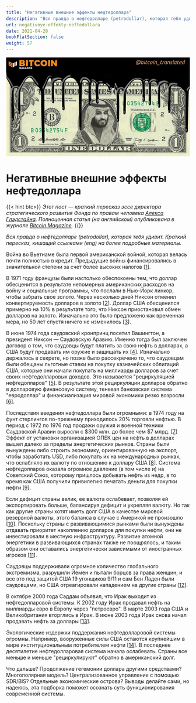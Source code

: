 ```yaml
---
title: "Негативные внешние эффекты нефтедоллара"
description: "Вся правда о нефтедолларе (petrodollar), которая тебя удивит."
url: negativnye-effekty-neftedollara
date: 2021-04-28
bookFlatSection: false
weight: 57
---
```


![cover](/img/nen-502.jpeg#center)

# Негативные внешние эффекты нефтедоллара

{{< hint btc>}}
_Этот пост — краткий пересказ эссе директора стратегического развития Фонда по правам человека_ [_Алекса Глэдстайна_](https://twitter.com/gladstein)_. Полноценная статья (на английском) опубликована в журнале_ [_Bitcoin Magazine_](https://bitcoinmagazine.com/culture/the-hidden-costs-of-the-petrodollar)_._
{{</hint >}}

_Вся правда о нефтедолларе (petrodollar), которая тебя удивит. Краткий пересказ, кишащий ссылками (eng) на более подробные материалы._  

Война во Вьетнаме была первой американской войной, которая велась почти полностью в кредит. Предыдущие войны финансировались в значительной степени за счет более высоких налогов [[1](https://www.jstor.org/stable/2950852?seq=1)].  

В 1971 году французы были настолько обеспокоены тем, что доллар обесценится в результате непомерных американских расходов на войну и социальные программы, что послали в Нью-Йорк линкор, чтобы забрать свое золото. Через несколько дней Никсон отменил конвертируемость долларов в золото [[2](https://scholarship.law.columbia.edu/cgi/viewcontent.cgi?article=3545&context=faculty_scholarship)]. Доллар США обесценился примерно на 10% в результате того, что Никсон приостановил обмен долларов на золото. Изначально это было предложено как временная мера, но 50 лет спустя ничего не изменилось [[3](https://www.cvce.eu/content/publication/1999/1/1/168eed17-f28b-487b-9cd2-6d668e42e63a/publishable_en.%20pdf)].  

В июне 1974 года саудовский кронпринц посетил Вашингтон, а президент Никсон — Саудовскую Аравию. Именно тогда был заключен договор о том, что саудовцы будут платить за свою нефть в долларах, а США будут продавать им оружие и защищать их [[4](https://www.energyhistory.eu/en/special-issue/oil-dollars-and-us-power-1970s-re-viewing-connections)]. Изначально держалось в секрете, но позже было рассекречено то, что саудовцам были обещаны льготные ставки на покупку казначейских облигаций США, которые они начали покупать на миллиарды долларов за счет своих нефтедолларовых доходов. Это называется "рециркуляцией нефтедолларов" [[5](https://www.jstor.org/stable/10.7591/j.ctvv414gb)]. В результате этой рециркуляции долларов обратно в долларовую финансовую систему, теневая банковская система "евродоллар" и финансиализация мировой экономики резко возросли [[6](https://www.brookings.edu/wp-content/uploads/2018/06/9780815736745_ch1.pdf)].  

Последствия введения нефтедоллара были огромными: в 1974 году на фунт стерлингов по-прежнему приходилось 20% торговли нефтью. В период с 1972 по 1976 год продажи оружия и военной техники Саудовской Аравии выросли с $300 млн. до более чем $7 млрд. [[7](https://www.washingtonpost.com/outlook/2021/03/12/congress-may-have-act-punish-saudi-arabia/)] Эффект от установки организацией ОПЕК цен на нефть в долларах вышел далеко за пределы энергетических рынков. Страны были вынуждены либо строить экономику, ориентированную на экспорт, чтобы заработать USD, либо покупать их на международных рынках, что ослабляло их валюту по отношению к доллару США [[8](https://www.lynalden.com/fraying-petrodollar-system/)]. Система нефтедолларов оказала огромное давление (в том числе и) на Советский Союз, которому пришлось добывать нефть из недр, в то время как США получили привилегию печатать деньги для покупки нефти [[9](https://www.coindesk.com/luke-gromen-macro-history-global-dollar-system)].

Если дефицит страны велик, ее валюта ослабевает, позволяя ей экспортировать больше, балансируя дефицит и укрепляя валюту. Но так как другие страны хотят иметь долг США в качестве мировой резервной валюты, этого баланса в случае с Америкой не произошло [[10](https://www.lynalden.com/trade-deficit/)]. Поскольку страны с развивающимися рынками были вынуждены отдавать приоритет накоплению долларов для покупки нефти, они не инвестировали в местную инфраструктуру. Развитие атомной энергетики в развивающихся странах также не поощрялось, и таким образом они оставались энергетически зависимыми от иностранных игроков [[11](https://phenomenalworld.org/analysis/the-class-politics-of-the-dollar-system)].  

Саудовцы поддерживали огромное количество глобального экстремизма, разрушили Йемен и пытали борцов за права женщин, и все это под защитой США.19 угонщиков 9/11 и сам Бен Ладен были саудовцами, но США отреагировали нападением на другие страны [[12](https://foreignpolicy.com/2019/05/03/its-time-for-saudi-arabia-to-stop-exporting-extremism/)].  

В октябре 2000 года Саддам объявил, что Ирак выходит из нефтедолларовой системы. К 2002 году Ирак продавал нефть на миллиарды евро в Европу через "петроевро". В марте 2003 года США и Великобритания вторглись в Ирак. В июне 2003 года Ирак снова начал продавать нефть за доллары [[13](https://www.thedossier.info/articles/ft_iraq-returns-to-international-oil-market.pdf)].  

Экологические издержки поддержания нефтедолларовой системы огромны. Например, вооруженные силы США остаются крупнейшим в мире институциональным потребителем нефти [[14](https://susanfsu.medium.com/think-btc-is-a-dirty-business-consider-the-carbon-cost-of-a-dollar-c38122fb55c5)]. В последнее десятилетие нефтедолларовая система начала ослабевать. Страны все меньше и меньше "рециркулируют" обратно в американский долг.  

Что дальше? Продолжение гегемонии доллара другими средствами? Многополярная модель? Централизованное управление с помощью SDR/BIS? Отдельные экономические острова? Выводы делайте сами, но надеюсь, эта подборка поможет осознать суть функционирования современной системы.